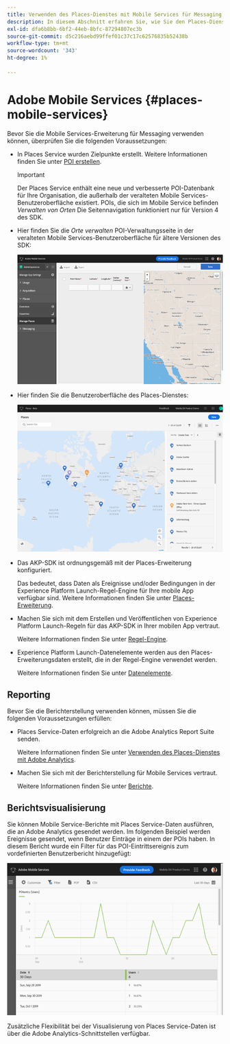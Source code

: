 ```yaml
---
title: Verwenden des Places-Dienstes mit Mobile Services für Messaging
description: In diesem Abschnitt erfahren Sie, wie Sie den Places-Dienst mit Mobile Services für Messaging verwenden.
exl-id: dfa6b8bb-6bf2-44eb-8bfc-87294807ec3b
source-git-commit: d5c216aebd99ffef01c37c17c62576835b52438b
workflow-type: tm+mt
source-wordcount: '343'
ht-degree: 1%

---
```


# Adobe Mobile Services {#places-mobile-services}

Bevor Sie die Mobile Services-Erweiterung für Messaging verwenden können, überprüfen Sie die folgenden Voraussetzungen:

* In Places Service wurden Zielpunkte erstellt. Weitere Informationen finden Sie unter [POI erstellen](/help/poi-mgmt-ui/create-a-poi-ui.md).

  >[!IMPORTANT]
  >
  >Der Places Service enthält eine neue und verbesserte POI-Datenbank für Ihre Organisation, die außerhalb der veralteten Mobile Services-Benutzeroberfläche existiert. POIs, die sich im Mobile Service befinden *Verwalten von Orten* Die Seitennavigation funktioniert nur für Version 4 des SDK.

* Hier finden Sie die *Orte verwalten* POI-Verwaltungsseite in der veralteten Mobile Services-Benutzeroberfläche für ältere Versionen des SDK:

  ![Alte Benutzeroberfläche](/help/assets/legacy-location-v4-ui.png)

* Hier finden Sie die Benutzeroberfläche des Places-Dienstes:

  ![Places Service-POI-Management-Benutzeroberfläche](/help/assets/places-ui.png)

* Das AKP-SDK ist ordnungsgemäß mit der Places-Erweiterung konfiguriert.

  Das bedeutet, dass Daten als Ereignisse und/oder Bedingungen in der Experience Platform Launch-Regel-Engine für Ihre mobile App verfügbar sind. Weitere Informationen finden Sie unter [Places-Erweiterung](/help/places-ext-aep-sdks/places-extension/places-extension.md).

* Machen Sie sich mit dem Erstellen und Veröffentlichen von Experience Platform Launch-Regeln für das AKP-SDK in Ihrer mobilen App vertraut.

  Weitere Informationen finden Sie unter [Regel-Engine](https://aep-sdks.gitbook.io/docs/using-mobile-extensions/mobile-core/rules-engine).

* Experience Platform Launch-Datenelemente werden aus den Places-Erweiterungsdaten erstellt, die in der Regel-Engine verwendet werden.

  Weitere Informationen finden Sie unter [Datenelemente](https://aep-sdks.gitbook.io/docs/using-mobile-extensions/mobile-core/rules-engine#data-elements).

## Reporting

Bevor Sie die Berichterstellung verwenden können, müssen Sie die folgenden Voraussetzungen erfüllen:

* Places Service-Daten erfolgreich an die Adobe Analytics Report Suite senden.

  Weitere Informationen finden Sie unter [Verwenden des Places-Dienstes mit Adobe Analytics](/help/use-places-with-other-solutions/places-adobe-analytics/use-places-adobe-analytics.md).

* Machen Sie sich mit der Berichterstellung für Mobile Services vertraut.

  Weitere Informationen finden Sie unter [Berichte](https://experienceleague.adobe.com/docs/discontinued/using/mobile-services.html).

## Berichtsvisualisierung

Sie können Mobile Service-Berichte mit Places Service-Daten ausführen, die an Adobe Analytics gesendet werden. Im folgenden Beispiel werden Ereignisse gesendet, wenn Benutzer Einträge in einem der POIs haben. In diesem Bericht wurde ein Filter für das POI-Eintrittsereignis zum vordefinierten Benutzerbericht hinzugefügt:

![Berichtsvisualisierung](/help/assets/report-visualize.png)

Zusätzliche Flexibilität bei der Visualisierung von Places Service-Daten ist über die Adobe Analytics-Schnittstellen verfügbar.

